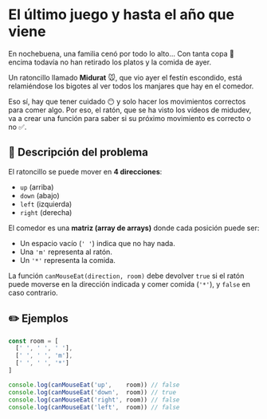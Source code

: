 # El último juego y hasta el año que viene

En nochebuena, una familia cenó por todo lo alto... Con tanta copa 🍾 encima todavía no han retirado los platos y la comida de ayer.

Un ratoncillo llamado **Midurat** 🐭, que vio ayer el festín escondido, está relamiéndose los bigotes al ver todos los manjares que hay en el comedor.

Eso sí, hay que tener cuidado 😶 y solo hacer los movimientos correctos para comer algo. Por eso, el ratón, que se ha visto los vídeos de midudev, va a crear una función para saber si su próximo movimiento es correcto o no ✅.

## 📌 Descripción del problema

El ratoncillo se puede mover en **4 direcciones**:  
- `up` (arriba)
- `down` (abajo)
- `left` (izquierda)
- `right` (derecha)  

El comedor es una **matriz (array de arrays)** donde cada posición puede ser:

- Un espacio vacío (`' '`) indica que no hay nada.
- Una `'m'` representa al ratón.
- Un `'*'` representa la comida.

La función `canMouseEat(direction, room)` debe devolver `true` si el ratón puede moverse en la dirección indicada y comer comida (`'*'`), y `false` en caso contrario.

## ✏️ Ejemplos
```js
const room = [
  [' ', ' ', ' '],
  [' ', ' ', 'm'],
  [' ', ' ', '*']
]

console.log(canMouseEat('up',    room)) // false
console.log(canMouseEat('down',  room)) // true
console.log(canMouseEat('right', room)) // false
console.log(canMouseEat('left',  room)) // false
